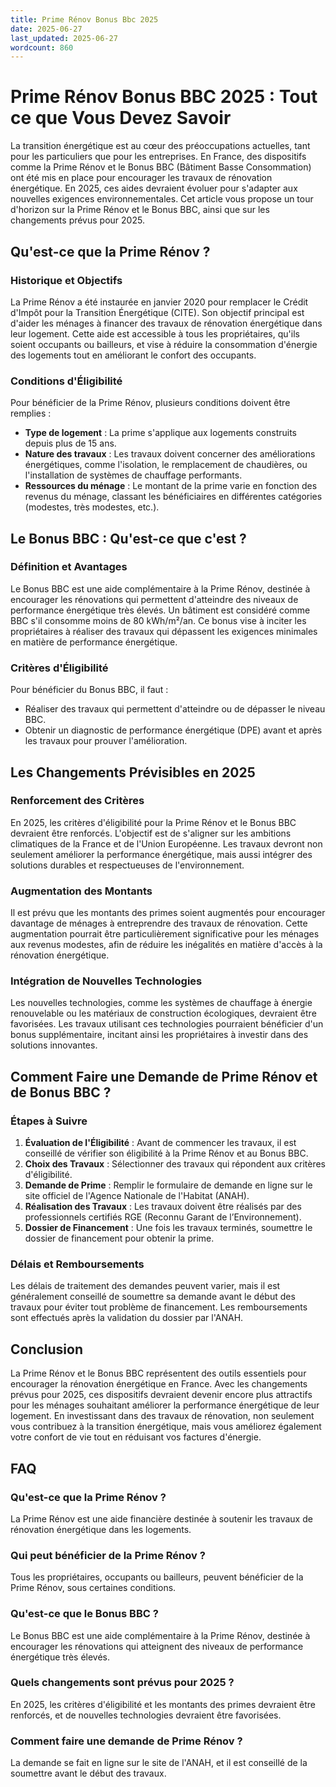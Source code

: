 ```yaml
---
title: Prime Rénov Bonus Bbc 2025
date: 2025-06-27
last_updated: 2025-06-27
wordcount: 860
---
```


# Prime Rénov Bonus BBC 2025 : Tout ce que Vous Devez Savoir

La transition énergétique est au cœur des préoccupations actuelles, tant pour les particuliers que pour les entreprises. En France, des dispositifs comme la Prime Rénov et le Bonus BBC (Bâtiment Basse Consommation) ont été mis en place pour encourager les travaux de rénovation énergétique. En 2025, ces aides devraient évoluer pour s'adapter aux nouvelles exigences environnementales. Cet article vous propose un tour d'horizon sur la Prime Rénov et le Bonus BBC, ainsi que sur les changements prévus pour 2025.

## Qu'est-ce que la Prime Rénov ?

### Historique et Objectifs

La Prime Rénov a été instaurée en janvier 2020 pour remplacer le Crédit d'Impôt pour la Transition Énergétique (CITE). Son objectif principal est d'aider les ménages à financer des travaux de rénovation énergétique dans leur logement. Cette aide est accessible à tous les propriétaires, qu'ils soient occupants ou bailleurs, et vise à réduire la consommation d'énergie des logements tout en améliorant le confort des occupants.

### Conditions d'Éligibilité

Pour bénéficier de la Prime Rénov, plusieurs conditions doivent être remplies :

- **Type de logement** : La prime s'applique aux logements construits depuis plus de 15 ans.
- **Nature des travaux** : Les travaux doivent concerner des améliorations énergétiques, comme l'isolation, le remplacement de chaudières, ou l'installation de systèmes de chauffage performants.
- **Ressources du ménage** : Le montant de la prime varie en fonction des revenus du ménage, classant les bénéficiaires en différentes catégories (modestes, très modestes, etc.).

## Le Bonus BBC : Qu'est-ce que c'est ?

### Définition et Avantages

Le Bonus BBC est une aide complémentaire à la Prime Rénov, destinée à encourager les rénovations qui permettent d'atteindre des niveaux de performance énergétique très élevés. Un bâtiment est considéré comme BBC s'il consomme moins de 80 kWh/m²/an. Ce bonus vise à inciter les propriétaires à réaliser des travaux qui dépassent les exigences minimales en matière de performance énergétique.

### Critères d'Éligibilité

Pour bénéficier du Bonus BBC, il faut :

- Réaliser des travaux qui permettent d'atteindre ou de dépasser le niveau BBC.
- Obtenir un diagnostic de performance énergétique (DPE) avant et après les travaux pour prouver l'amélioration.

## Les Changements Prévisibles en 2025

### Renforcement des Critères

En 2025, les critères d'éligibilité pour la Prime Rénov et le Bonus BBC devraient être renforcés. L'objectif est de s'aligner sur les ambitions climatiques de la France et de l'Union Européenne. Les travaux devront non seulement améliorer la performance énergétique, mais aussi intégrer des solutions durables et respectueuses de l'environnement.

### Augmentation des Montants

Il est prévu que les montants des primes soient augmentés pour encourager davantage de ménages à entreprendre des travaux de rénovation. Cette augmentation pourrait être particulièrement significative pour les ménages aux revenus modestes, afin de réduire les inégalités en matière d'accès à la rénovation énergétique.

### Intégration de Nouvelles Technologies

Les nouvelles technologies, comme les systèmes de chauffage à énergie renouvelable ou les matériaux de construction écologiques, devraient être favorisées. Les travaux utilisant ces technologies pourraient bénéficier d'un bonus supplémentaire, incitant ainsi les propriétaires à investir dans des solutions innovantes.

## Comment Faire une Demande de Prime Rénov et de Bonus BBC ?

### Étapes à Suivre

1. **Évaluation de l'Éligibilité** : Avant de commencer les travaux, il est conseillé de vérifier son éligibilité à la Prime Rénov et au Bonus BBC.
2. **Choix des Travaux** : Sélectionner des travaux qui répondent aux critères d'éligibilité.
3. **Demande de Prime** : Remplir le formulaire de demande en ligne sur le site officiel de l'Agence Nationale de l'Habitat (ANAH).
4. **Réalisation des Travaux** : Les travaux doivent être réalisés par des professionnels certifiés RGE (Reconnu Garant de l’Environnement).
5. **Dossier de Financement** : Une fois les travaux terminés, soumettre le dossier de financement pour obtenir la prime.

### Délais et Remboursements

Les délais de traitement des demandes peuvent varier, mais il est généralement conseillé de soumettre sa demande avant le début des travaux pour éviter tout problème de financement. Les remboursements sont effectués après la validation du dossier par l'ANAH.

## Conclusion

La Prime Rénov et le Bonus BBC représentent des outils essentiels pour encourager la rénovation énergétique en France. Avec les changements prévus pour 2025, ces dispositifs devraient devenir encore plus attractifs pour les ménages souhaitant améliorer la performance énergétique de leur logement. En investissant dans des travaux de rénovation, non seulement vous contribuez à la transition énergétique, mais vous améliorez également votre confort de vie tout en réduisant vos factures d'énergie.

## FAQ

### Qu'est-ce que la Prime Rénov ?

La Prime Rénov est une aide financière destinée à soutenir les travaux de rénovation énergétique dans les logements.

### Qui peut bénéficier de la Prime Rénov ?

Tous les propriétaires, occupants ou bailleurs, peuvent bénéficier de la Prime Rénov, sous certaines conditions.

### Qu'est-ce que le Bonus BBC ?

Le Bonus BBC est une aide complémentaire à la Prime Rénov, destinée à encourager les rénovations qui atteignent des niveaux de performance énergétique très élevés.

### Quels changements sont prévus pour 2025 ?

En 2025, les critères d'éligibilité et les montants des primes devraient être renforcés, et de nouvelles technologies devraient être favorisées.

### Comment faire une demande de Prime Rénov ?

La demande se fait en ligne sur le site de l'ANAH, et il est conseillé de la soumettre avant le début des travaux.